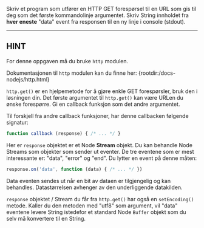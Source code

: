 Skriv et program som utfører en HTTP GET forespørsel til en URL som gis til deg som det første kommandolinje argumentet. Skriv String innholdet fra **hver eneste** "data" event fra responsen til en ny linje i console (stdout).

----------------------------------------------------------------------
## HINT

For denne oppgaven må du bruke `http` modulen.

Dokumentasjonen til `http` modulen kan du finne her:
  {rootdir:/docs-nodejs/http.html}

`http.get()` er en hjelpemetode for å gjøre enkle GET forespørsler, bruk den i løsningen din. Det første argumentet til `http.get()` kan være URLen du ønske forespørre. Gi en callback funksjon som det andre argumentet.

Til forskjell fra andre callback funksjoner, har denne callbacken følgende signatur:

```js
function callback (response) { /* ... */ }
```

Her er `response` objektet er et Node **Stream** objekt. Du kan behandle Node Streams som objekter som sender ut eventer. De tre eventene som er mest interessante er: "data", "error" og "end". Du lytter en event på denne måten:

```js
response.on('data', function (data) { /* ... */ })
```

Data eventen sendes ut når en bit av dataen er tilgjengelig og kan behandles. Datastørrelsen avhenger av den underliggende datakilden.

`response` objektet / Stream du får fra `http.get()` har også en `setEncoding()` metode. Kaller du den metoden med "utf8" som argument, vil "data" eventene levere String istedefor et standard Node `Buffer` objekt som du selv må konvertere til en String.
